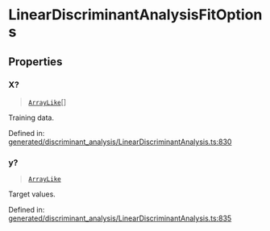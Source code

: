 # LinearDiscriminantAnalysisFitOptions

## Properties

### X?

> [`ArrayLike`](../types/ArrayLike.md)[]

Training data.

Defined in:  [generated/discriminant\_analysis/LinearDiscriminantAnalysis.ts:830](https://github.com/transitive-bullshit/scikit-learn-ts/blob/b59c1ff/packages/sklearn/src/generated/discriminant_analysis/LinearDiscriminantAnalysis.ts#L830)

### y?

> [`ArrayLike`](../types/ArrayLike.md)

Target values.

Defined in:  [generated/discriminant\_analysis/LinearDiscriminantAnalysis.ts:835](https://github.com/transitive-bullshit/scikit-learn-ts/blob/b59c1ff/packages/sklearn/src/generated/discriminant_analysis/LinearDiscriminantAnalysis.ts#L835)
